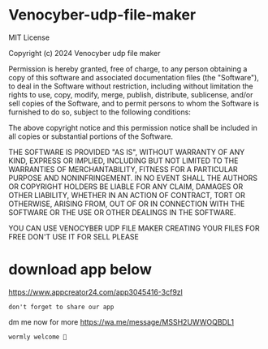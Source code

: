 # Venocyber-udp-file-maker
MIT License

Copyright (c) 2024 Venocyber udp file maker
 
Permission is hereby granted, free of charge, to any person obtaining a copy
of this software and associated documentation files (the "Software"), to deal
in the Software without restriction, including without limitation the rights
to use, copy, modify, merge, publish, distribute, sublicense, and/or sell
copies of the Software, and to permit persons to whom the Software is
furnished to do so, subject to the following conditions:

The above copyright notice and this permission notice shall be included in all
copies or substantial portions of the Software.

THE SOFTWARE IS PROVIDED "AS IS", WITHOUT WARRANTY OF ANY KIND, EXPRESS OR
IMPLIED, INCLUDING BUT NOT LIMITED TO THE WARRANTIES OF MERCHANTABILITY,
FITNESS FOR A PARTICULAR PURPOSE AND NONINFRINGEMENT. IN NO EVENT SHALL THE
AUTHORS OR COPYRIGHT HOLDERS BE LIABLE FOR ANY CLAIM, DAMAGES OR OTHER
LIABILITY, WHETHER IN AN ACTION OF CONTRACT, TORT OR OTHERWISE, ARISING FROM,
OUT OF OR IN CONNECTION WITH THE SOFTWARE OR THE USE OR OTHER DEALINGS IN THE
SOFTWARE.

YOU CAN USE VENOCYBER UDP FILE MAKER CREATING YOUR FILES FOR FREE DON'T USE IT FOR SELL PLEASE


# download app below

https://www.appcreator24.com/app3045416-3cf9zl



`don't forget to share our app`



dm me now for more https://wa.me/message/MSSH2UWWOQBDL1





`wormly welcome 🤗`
